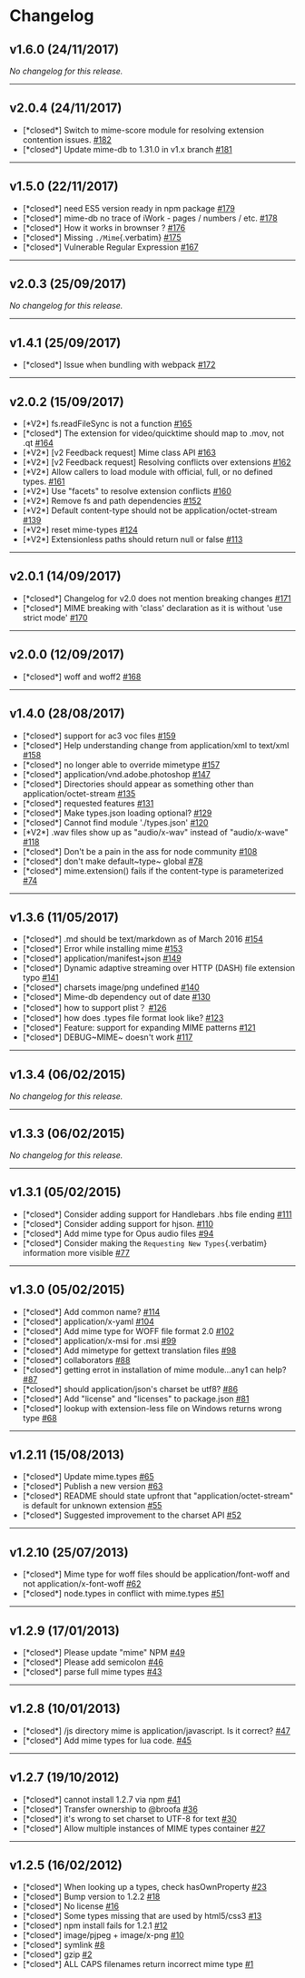 # Changelog

## v1.6.0 (24/11/2017)

*No changelog for this release.*

------------------------------------------------------------------------

## v2.0.4 (24/11/2017)

- \[\*closed\*\] Switch to mime-score module for resolving extension
  contention issues.
  [#182](https://github.com/broofa/node-mime/issues/182)
- \[\*closed\*\] Update mime-db to 1.31.0 in v1.x branch
  [#181](https://github.com/broofa/node-mime/issues/181)

------------------------------------------------------------------------

## v1.5.0 (22/11/2017)

- \[\*closed\*\] need ES5 version ready in npm package
  [#179](https://github.com/broofa/node-mime/issues/179)
- \[\*closed\*\] mime-db no trace of iWork - pages / numbers / etc.
  [#178](https://github.com/broofa/node-mime/issues/178)
- \[\*closed\*\] How it works in brownser ?
  [#176](https://github.com/broofa/node-mime/issues/176)
- \[\*closed\*\] Missing `./Mime`{.verbatim}
  [#175](https://github.com/broofa/node-mime/issues/175)
- \[\*closed\*\] Vulnerable Regular Expression
  [#167](https://github.com/broofa/node-mime/issues/167)

------------------------------------------------------------------------

## v2.0.3 (25/09/2017)

*No changelog for this release.*

------------------------------------------------------------------------

## v1.4.1 (25/09/2017)

- \[\*closed\*\] Issue when bundling with webpack
  [#172](https://github.com/broofa/node-mime/issues/172)

------------------------------------------------------------------------

## v2.0.2 (15/09/2017)

- \[\*V2\*\] fs.readFileSync is not a function
  [#165](https://github.com/broofa/node-mime/issues/165)
- \[\*closed\*\] The extension for video/quicktime should map to .mov,
  not .qt [#164](https://github.com/broofa/node-mime/issues/164)
- \[\*V2\*\] \[v2 Feedback request\] Mime class API
  [#163](https://github.com/broofa/node-mime/issues/163)
- \[\*V2\*\] \[v2 Feedback request\] Resolving conflicts over extensions
  [#162](https://github.com/broofa/node-mime/issues/162)
- \[\*V2\*\] Allow callers to load module with official, full, or no
  defined types. [#161](https://github.com/broofa/node-mime/issues/161)
- \[\*V2\*\] Use \"facets\" to resolve extension conflicts
  [#160](https://github.com/broofa/node-mime/issues/160)
- \[\*V2\*\] Remove fs and path dependencies
  [#152](https://github.com/broofa/node-mime/issues/152)
- \[\*V2\*\] Default content-type should not be application/octet-stream
  [#139](https://github.com/broofa/node-mime/issues/139)
- \[\*V2\*\] reset mime-types
  [#124](https://github.com/broofa/node-mime/issues/124)
- \[\*V2\*\] Extensionless paths should return null or false
  [#113](https://github.com/broofa/node-mime/issues/113)

------------------------------------------------------------------------

## v2.0.1 (14/09/2017)

- \[\*closed\*\] Changelog for v2.0 does not mention breaking changes
  [#171](https://github.com/broofa/node-mime/issues/171)
- \[\*closed\*\] MIME breaking with \'class\' declaration as it is
  without \'use strict mode\'
  [#170](https://github.com/broofa/node-mime/issues/170)

------------------------------------------------------------------------

## v2.0.0 (12/09/2017)

- \[\*closed\*\] woff and woff2
  [#168](https://github.com/broofa/node-mime/issues/168)

------------------------------------------------------------------------

## v1.4.0 (28/08/2017)

- \[\*closed\*\] support for ac3 voc files
  [#159](https://github.com/broofa/node-mime/issues/159)
- \[\*closed\*\] Help understanding change from application/xml to
  text/xml [#158](https://github.com/broofa/node-mime/issues/158)
- \[\*closed\*\] no longer able to override mimetype
  [#157](https://github.com/broofa/node-mime/issues/157)
- \[\*closed\*\] application/vnd.adobe.photoshop
  [#147](https://github.com/broofa/node-mime/issues/147)
- \[\*closed\*\] Directories should appear as something other than
  application/octet-stream
  [#135](https://github.com/broofa/node-mime/issues/135)
- \[\*closed\*\] requested features
  [#131](https://github.com/broofa/node-mime/issues/131)
- \[\*closed\*\] Make types.json loading optional?
  [#129](https://github.com/broofa/node-mime/issues/129)
- \[\*closed\*\] Cannot find module \'./types.json\'
  [#120](https://github.com/broofa/node-mime/issues/120)
- \[\*V2\*\] .wav files show up as \"audio/x-wav\" instead of
  \"audio/x-wave\"
  [#118](https://github.com/broofa/node-mime/issues/118)
- \[\*closed\*\] Don\'t be a pain in the ass for node community
  [#108](https://github.com/broofa/node-mime/issues/108)
- \[\*closed\*\] don\'t make default~type~ global
  [#78](https://github.com/broofa/node-mime/issues/78)
- \[\*closed\*\] mime.extension() fails if the content-type is
  parameterized [#74](https://github.com/broofa/node-mime/issues/74)

------------------------------------------------------------------------

## v1.3.6 (11/05/2017)

- \[\*closed\*\] .md should be text/markdown as of March 2016
  [#154](https://github.com/broofa/node-mime/issues/154)
- \[\*closed\*\] Error while installing mime
  [#153](https://github.com/broofa/node-mime/issues/153)
- \[\*closed\*\] application/manifest+json
  [#149](https://github.com/broofa/node-mime/issues/149)
- \[\*closed\*\] Dynamic adaptive streaming over HTTP (DASH) file
  extension typo [#141](https://github.com/broofa/node-mime/issues/141)
- \[\*closed\*\] charsets image/png undefined
  [#140](https://github.com/broofa/node-mime/issues/140)
- \[\*closed\*\] Mime-db dependency out of date
  [#130](https://github.com/broofa/node-mime/issues/130)
- \[\*closed\*\] how to support plist？
  [#126](https://github.com/broofa/node-mime/issues/126)
- \[\*closed\*\] how does .types file format look like?
  [#123](https://github.com/broofa/node-mime/issues/123)
- \[\*closed\*\] Feature: support for expanding MIME patterns
  [#121](https://github.com/broofa/node-mime/issues/121)
- \[\*closed\*\] DEBUG~MIME~ doesn\'t work
  [#117](https://github.com/broofa/node-mime/issues/117)

------------------------------------------------------------------------

## v1.3.4 (06/02/2015)

*No changelog for this release.*

------------------------------------------------------------------------

## v1.3.3 (06/02/2015)

*No changelog for this release.*

------------------------------------------------------------------------

## v1.3.1 (05/02/2015)

- \[\*closed\*\] Consider adding support for Handlebars .hbs file ending
  [#111](https://github.com/broofa/node-mime/issues/111)
- \[\*closed\*\] Consider adding support for hjson.
  [#110](https://github.com/broofa/node-mime/issues/110)
- \[\*closed\*\] Add mime type for Opus audio files
  [#94](https://github.com/broofa/node-mime/issues/94)
- \[\*closed\*\] Consider making the `Requesting New Types`{.verbatim}
  information more visible
  [#77](https://github.com/broofa/node-mime/issues/77)

------------------------------------------------------------------------

## v1.3.0 (05/02/2015)

- \[\*closed\*\] Add common name?
  [#114](https://github.com/broofa/node-mime/issues/114)
- \[\*closed\*\] application/x-yaml
  [#104](https://github.com/broofa/node-mime/issues/104)
- \[\*closed\*\] Add mime type for WOFF file format 2.0
  [#102](https://github.com/broofa/node-mime/issues/102)
- \[\*closed\*\] application/x-msi for .msi
  [#99](https://github.com/broofa/node-mime/issues/99)
- \[\*closed\*\] Add mimetype for gettext translation files
  [#98](https://github.com/broofa/node-mime/issues/98)
- \[\*closed\*\] collaborators
  [#88](https://github.com/broofa/node-mime/issues/88)
- \[\*closed\*\] getting errot in installation of mime module...any1 can
  help? [#87](https://github.com/broofa/node-mime/issues/87)
- \[\*closed\*\] should application/json\'s charset be utf8?
  [#86](https://github.com/broofa/node-mime/issues/86)
- \[\*closed\*\] Add \"license\" and \"licenses\" to package.json
  [#81](https://github.com/broofa/node-mime/issues/81)
- \[\*closed\*\] lookup with extension-less file on Windows returns
  wrong type [#68](https://github.com/broofa/node-mime/issues/68)

------------------------------------------------------------------------

## v1.2.11 (15/08/2013)

- \[\*closed\*\] Update mime.types
  [#65](https://github.com/broofa/node-mime/issues/65)
- \[\*closed\*\] Publish a new version
  [#63](https://github.com/broofa/node-mime/issues/63)
- \[\*closed\*\] README should state upfront that
  \"application/octet-stream\" is default for unknown extension
  [#55](https://github.com/broofa/node-mime/issues/55)
- \[\*closed\*\] Suggested improvement to the charset API
  [#52](https://github.com/broofa/node-mime/issues/52)

------------------------------------------------------------------------

## v1.2.10 (25/07/2013)

- \[\*closed\*\] Mime type for woff files should be
  application/font-woff and not application/x-font-woff
  [#62](https://github.com/broofa/node-mime/issues/62)
- \[\*closed\*\] node.types in conflict with mime.types
  [#51](https://github.com/broofa/node-mime/issues/51)

------------------------------------------------------------------------

## v1.2.9 (17/01/2013)

- \[\*closed\*\] Please update \"mime\" NPM
  [#49](https://github.com/broofa/node-mime/issues/49)
- \[\*closed\*\] Please add semicolon
  [#46](https://github.com/broofa/node-mime/issues/46)
- \[\*closed\*\] parse full mime types
  [#43](https://github.com/broofa/node-mime/issues/43)

------------------------------------------------------------------------

## v1.2.8 (10/01/2013)

- \[\*closed\*\] /js directory mime is application/javascript. Is it
  correct? [#47](https://github.com/broofa/node-mime/issues/47)
- \[\*closed\*\] Add mime types for lua code.
  [#45](https://github.com/broofa/node-mime/issues/45)

------------------------------------------------------------------------

## v1.2.7 (19/10/2012)

- \[\*closed\*\] cannot install 1.2.7 via npm
  [#41](https://github.com/broofa/node-mime/issues/41)
- \[\*closed\*\] Transfer ownership to @broofa
  [#36](https://github.com/broofa/node-mime/issues/36)
- \[\*closed\*\] it\'s wrong to set charset to UTF-8 for text
  [#30](https://github.com/broofa/node-mime/issues/30)
- \[\*closed\*\] Allow multiple instances of MIME types container
  [#27](https://github.com/broofa/node-mime/issues/27)

------------------------------------------------------------------------

## v1.2.5 (16/02/2012)

- \[\*closed\*\] When looking up a types, check hasOwnProperty
  [#23](https://github.com/broofa/node-mime/issues/23)
- \[\*closed\*\] Bump version to 1.2.2
  [#18](https://github.com/broofa/node-mime/issues/18)
- \[\*closed\*\] No license
  [#16](https://github.com/broofa/node-mime/issues/16)
- \[\*closed\*\] Some types missing that are used by html5/css3
  [#13](https://github.com/broofa/node-mime/issues/13)
- \[\*closed\*\] npm install fails for 1.2.1
  [#12](https://github.com/broofa/node-mime/issues/12)
- \[\*closed\*\] image/pjpeg + image/x-png
  [#10](https://github.com/broofa/node-mime/issues/10)
- \[\*closed\*\] symlink
  [#8](https://github.com/broofa/node-mime/issues/8)
- \[\*closed\*\] gzip [#2](https://github.com/broofa/node-mime/issues/2)
- \[\*closed\*\] ALL CAPS filenames return incorrect mime type
  [#1](https://github.com/broofa/node-mime/issues/1)
